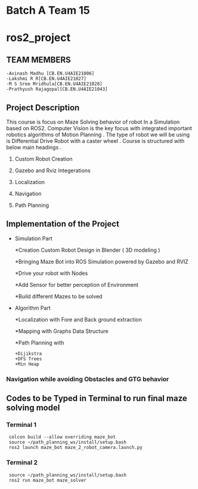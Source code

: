 # Batch A Team 15
# ros2_project

## TEAM MEMBERS

    -Avinash Madhu [CB.EN.U4AIE21006]
    -Lakshmi R R[CB.EN.U4AIE21027]
    -M S Sree Mridhula[CB.EN.U4AIE21028]
    -Prathyush Rajagopal[CB.EN.U4AIE21043]

## Project Description
This course is focus on Maze Solving behavior of robot In a Simulation based on ROS2. Computer Vision is the key focus with integrated important robotics algorithms of Motion Planning . The type of robot we will be using is Differential Drive Robot with a caster wheel . Course is structured with below main headings .

1. Custom Robot Creation

2. Gazebo and Rviz Integerations

3. Localization

4. Navigation

5. Path Planning

## Implementation of the Project

- Simulation Part

  *Creation Custom Robot Design in Blender ( 3D modeling )

  *Bringing Maze Bot into ROS Simulation powered by Gazebo and RVIZ

  *Drive your robot with Nodes

  *Add Sensor for better perception of Environment

  *Build different Mazes to be solved

- Algorithm Part

  *Localization with Fore and Back ground extraction

  *Mapping with Graphs Data Structure

  *Path Planning with
     
      +Dijikstra
      +DFS Trees
      +Min Heap
      

### Navigation while avoiding Obstacles and GTG behavior


## Codes to be Typed in Terminal to run final maze solving model
### Terminal 1 
     colcon build --allow overriding maze_bot
     source ~/path_planning_ws/install/setup.bash
     ros2 launch maze_bot maze_2_robot_camera.launch.py


### Terminal 2

     source ~/path_planning_ws/install/setup.bash
     ros2 run maze_bot maze_solver

